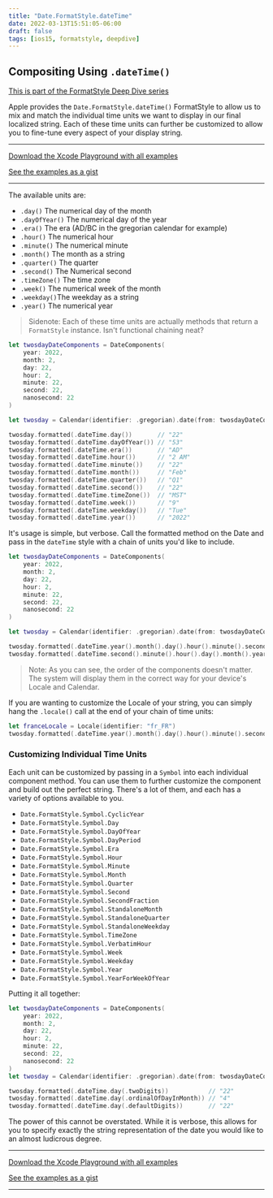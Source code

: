 ```yaml
---
title: "Date.FormatStyle.dateTime"
date: 2022-03-13T15:51:05-06:00
draft: false
tags: [ios15, formatstyle, deepdive]
---
```


## Compositing Using `.dateTime()`

[This is part of the FormatStyle Deep Dive series](/posts/formatstyle-deep-dive)

Apple provides the `Date.FormatStyle.dateTime()` FormatStyle to allow us to mix and match the individual time units we want to display in our final localized string. Each of these time units can further be customized to allow you to fine-tune every aspect of your display string.

<hr>

[Download the Xcode Playground with all examples](https://github.com/brettohland/FormatStylesDeepDive/)

[See the examples as a gist](https://gist.github.com/brettohland/0bafc12c89143d5e493e349341b31e9e#file-date-formatting-swift)

<hr>

The available units are:

- `.day()` The numerical day of the month
- `.dayOfYear()` The numerical day of the year
- `.era()` The era (AD/BC in the gregorian calendar for example)
- `.hour()` The numerical hour
- `.minute()` The numerical minute
- `.month()` The month as a string
- `.quarter()` The quarter
- `.second()` The Numerical second
- `.timeZone()` The time zone
- `.week()` The numerical week of the month
- `.weekday()`The weekday as a string
- `.year()` The numerical year

> Sidenote: Each of these time units are actually methods that return a `FormatStyle` instance. Isn't functional chaining neat?

```Swift 
let twosdayDateComponents = DateComponents(
    year: 2022,
    month: 2,
    day: 22,
    hour: 2,
    minute: 22,
    second: 22,
    nanosecond: 22
)

let twosday = Calendar(identifier: .gregorian).date(from: twosdayDateComponents)!

twosday.formatted(.dateTime.day())       // "22"
twosday.formatted(.dateTime.dayOfYear()) // "53"
twosday.formatted(.dateTime.era())       // "AD"
twosday.formatted(.dateTime.hour())      // "2 AM"
twosday.formatted(.dateTime.minute())    // "22"
twosday.formatted(.dateTime.month())     // "Feb"
twosday.formatted(.dateTime.quarter())   // "Q1"
twosday.formatted(.dateTime.second())    // "22"
twosday.formatted(.dateTime.timeZone())  // "MST"
twosday.formatted(.dateTime.week())      // "9"
twosday.formatted(.dateTime.weekday())   // "Tue"
twosday.formatted(.dateTime.year())      // "2022"
```

It's usage is simple, but verbose. Call the formatted method on the Date and pass in the `dateTime` style with a chain of units you'd like to include.

```Swift
let twosdayDateComponents = DateComponents(
    year: 2022,
    month: 2,
    day: 22,
    hour: 2,
    minute: 22,
    second: 22,
    nanosecond: 22
)

let twosday = Calendar(identifier: .gregorian).date(from: twosdayDateComponents)!

twosday.formatted(.dateTime.year().month().day().hour().minute().second()) // "Feb 22, 2022, 2:22:22 AM"
twosday.formatted(.dateTime.second().minute().hour().day().month().year()) // "Feb 22, 2022, 2:22:22 AM"
```

> Note: As you can see, the order of the components doesn't matter. The system will display them in the correct way for your device's Locale and Calendar.

If you are wanting to customize the Locale of your string, you can simply hang the `.locale()` call at the end of your chain of time units:

```Swift
let franceLocale = Locale(identifier: "fr_FR")
twosday.formatted(.dateTime.year().month().day().hour().minute().second().locale(franceLocale)) // "22 févr. 2022 à 02:22:22"
```

### Customizing Individual Time Units

Each unit can be customized by passing in a `Symbol` into each individual component method. You can use them to further customize the component and build out the perfect string. There's a lot of them, and each has a variety of options available to you.

- `Date.FormatStyle.Symbol.CyclicYear`
- `Date.FormatStyle.Symbol.Day`
- `Date.FormatStyle.Symbol.DayOfYear`
- `Date.FormatStyle.Symbol.DayPeriod`
- `Date.FormatStyle.Symbol.Era`
- `Date.FormatStyle.Symbol.Hour`
- `Date.FormatStyle.Symbol.Minute`
- `Date.FormatStyle.Symbol.Month`
- `Date.FormatStyle.Symbol.Quarter`
- `Date.FormatStyle.Symbol.Second`
- `Date.FormatStyle.Symbol.SecondFraction`
- `Date.FormatStyle.Symbol.StandaloneMonth`
- `Date.FormatStyle.Symbol.StandaloneQuarter`
- `Date.FormatStyle.Symbol.StandaloneWeekday`
- `Date.FormatStyle.Symbol.TimeZone`
- `Date.FormatStyle.Symbol.VerbatimHour`
- `Date.FormatStyle.Symbol.Week`
- `Date.FormatStyle.Symbol.Weekday`
- `Date.FormatStyle.Symbol.Year`
- `Date.FormatStyle.Symbol.YearForWeekOfYear`

Putting it all together:

```Swift
let twosdayDateComponents = DateComponents(
    year: 2022,
    month: 2,
    day: 22,
    hour: 2,
    minute: 22,
    second: 22,
    nanosecond: 22
)
let twosday = Calendar(identifier: .gregorian).date(from: twosdayDateComponents)!

twosday.formatted(.dateTime.day(.twoDigits))           // "22"
twosday.formatted(.dateTime.day(.ordinalOfDayInMonth)) // "4"
twosday.formatted(.dateTime.day(.defaultDigits))       // "22"
```

The power of this cannot be overstated. While it is verbose, this allows for you to specify exactly the string representation of the date you would like to an almost ludicrous degree. 

<hr>

[Download the Xcode Playground with all examples](https://github.com/brettohland/FormatStylesDeepDive/)

[See the examples as a gist](https://gist.github.com/brettohland/0bafc12c89143d5e493e349341b31e9e)

<hr>